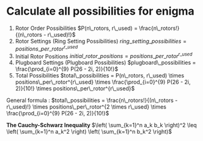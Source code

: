# Calculate all possibilities for enigma

1. Rotor Order Possibilities
$P(n\_rotors, r\_used) = \frac{n\_rotors!}{(n\_rotors - r\_used)!}$
2. Rotor Settings (Ring Setting Possibilities)
$ring\_setting\_possibilities = positions\_per\_rotor^{r\_used}$
3. Initial Rotor Positions
$initial\_rotor\_positions = positions\_per\_rotor^{r\_used}$
4. Plugboard Settings (Plugboard Possibilities)
$plugboard\_possibilities = \frac{\prod_{i=0}^{9} P(26 - 2i, 2)}{10!}$
5. Total Possibilities
$total\_possibilities = P(n\_rotors, r\_used) \times positions\_per\_rotor^{r\_used} \times \frac{\prod_{i=0}^{9} P(26 - 2i, 2)}{10!} \times positions\_per\_rotor^{r\_used}$


General formula :
$total\_possibilities = \frac{n\_rotors!}{(n\_rotors - r\_used)!} \times positions\_per\_rotor^{2 \times r\_used} \times \frac{\prod_{i=0}^{9} P(26 - 2i, 2)}{10!}$

**The Cauchy-Schwarz Inequality**
$\left( \sum_{k=1}^n a_k b_k \right)^2 \leq \left( \sum_{k=1}^n a_k^2 \right) \left( \sum_{k=1}^n b_k^2 \right)$